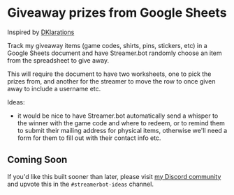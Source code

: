 # Giveaway prizes from Google Sheets

Inspired by [DKlarations](https://twitch.tv/DKlarations)

Track my giveaway items (game codes, shirts, pins, stickers, etc) in a Google Sheets document and have Streamer.bot randomly choose an item from the spreadsheet to give away.

This will require the document to have two worksheets, one to pick the prizes from, and another for the streamer to move the row to once given away to include a username etc.

Ideas:
- it would be nice to have Streamer.bot automatically send a whisper to the winner with the game code and where to redeem, or to remind them to submit their mailing address for physical items, otherwise we'll need a form for them to fill out with their contact info etc.


## Coming Soon

If you'd like this built sooner than later, please visit [my Discord community](https://tig.fyi/discord) and upvote this in the `#streamerbot-ideas` channel.
